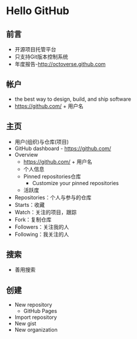 # Hello GitHub

## 前言

- 开源项目托管平台
- 只支持Git版本控制系统
- 年度报告-http://octoverse.github.com  

## 帐户

- the best way to design, build, and ship software 
- https://github.com/ + 用户名

## 主页

- 用户(组织)与仓库(项目)
- GitHub dashboard - https://github.com/ 
- Overview
  - https://github.com/ + 用户名
  - 个人信息
  - Pinned repositories仓库
    - Customize your pinned repositories
  - 活跃度
- Repositories：个人与参与的仓库
- Starts：收藏
- Watch：关注的项目，跟踪
- Fork：复制仓库
- Followers：关注我的人
- Following：我关注的人

## 搜索

- 善用搜索

## 创建

- New repository
  - GitHub Pages
- Import repository
- New gist
- New organization






